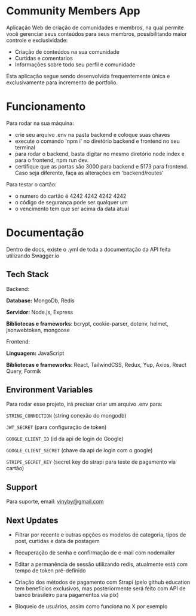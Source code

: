 
# Community Members App

Aplicação Web de criação de comunidades e membros, na qual permite você gerenciar seus conteúdos para seus membros, possibilitando maior controle e exclusividade:
- Criação de conteúdos na sua comunidade
- Curtidas e comentarios
- Informações sobre todo seu perfil e comunidade

Esta aplicação segue sendo desenvolvida frequentemente única e exclusivamente para incremento de portfolio.

# Funcionamento 

Para rodar na sua máquina:

- crie seu arquivo .env na pasta backend e coloque suas chaves
- execute o comando 'npm i' no diretório backend e frontend no seu terminal
- para rodar o backend, basta digitar no mesmo diretório node index e para o frontend, npm run dev.
- certifique que as portas são 3000 para backend e 5173 para frontend. Caso seja diferente, faça as alterações em 'backend/routes'

Para testar o cartão:
- o numero do cartão é 4242 4242 4242 4242
- o código de segurança pode ser qualquer um
- o vencimento tem que ser acima da data atual

# Documentação

Dentro de docs, existe o .yml de toda a documentação da API feita utilizando Swagger.io

## Tech Stack

Backend:

**Database:** MongoDb, Redis

**Servidor:** Node.js, Express

**Bibliotecas e frameworks**: bcrypt, cookie-parser, dotenv, helmet, jsonwebtoken, mongoose

Frontend:

**Linguagem:** JavaScript

**Bibliotecas e frameworks**: React, TailwindCSS, Redux, Yup, Axios, React Query, Formik


## Environment Variables

Para rodar esse projeto, irá precisar criar um arquivo .env para:

`STRING_CONNECTION` (string conexão do mongodb)

`JWT_SECRET` (para configuração de token)

`GOOGLE_CLIENT_ID` (id da api de login do Google)

`GOOGLE_CLIENT_SECRET` (chave da api de login com o google)

`STRIPE_SECRET_KEY` (secret key do strapi para teste de pagamento via cartão)

## Support

Para suporte, email: vinyby@gmail.com


## Next Updates

- Filtrar por recente e outras opções os modelos de categoria, tipos de post, curtidas e data de postagem

- Recuperação de senha e confirmação de e-mail com nodemailer

- Editar a permanência de sessão utilizando redis, atualmente está com tempo de token pré-definido

- Criação dos métodos de pagamento com Strapi (pelo github education tem benefícios exclusivos, mas posteriormente será feito com API de banco brasileiro para pagamentos via pix)

- Bloqueio de usuários, assim como funciona no X por exemplo
